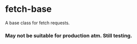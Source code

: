 # fetch-base
A base class for fetch requests.

### May not be suitable for production atm. Still testing.